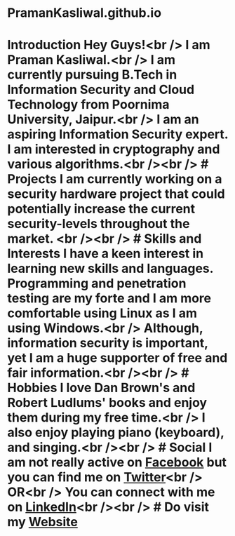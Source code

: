 # PramanKasliwal.github.io
# Introduction Hey Guys!&lt;br /> I am Praman Kasliwal.&lt;br /> I am currently pursuing B.Tech in Information Security and Cloud Technology from Poornima University, Jaipur.&lt;br /> I am an aspiring Information Security expert. I am interested in cryptography and various algorithms.&lt;br />&lt;br />  # Projects I am currently working on a security hardware project that could potentially increase the current security-levels throughout the market. &lt;br />&lt;br />  # Skills and Interests I have a keen interest in learning new skills and languages. Programming and penetration testing are my forte and I am more comfortable using Linux as I am using Windows.&lt;br /> Although, information security is important, yet I am a huge supporter of free and fair information.&lt;br />&lt;br />  # Hobbies I love Dan Brown's and Robert Ludlums' books and enjoy them during my free time.&lt;br /> I also enjoy playing piano (keyboard), and singing.&lt;br />&lt;br />  # Social I am not really active on [Facebook](https://www.facebook.com/kasliwal.praman/) but you can find me on [Twitter](https://twitter.com/PramanKasliwal)&lt;br /> OR&lt;br /> You can connect with me on [LinkedIn](https://www.linkedin.com/in/praman-kasliwal-12892b146)&lt;br />&lt;br />  # Do visit my [Website](https://pramankasliwal.github.io/)
